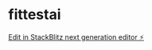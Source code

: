 # fittestai

[Edit in StackBlitz next generation editor ⚡️](https://stackblitz.com/~/github.com/harsh00008/fittestai)